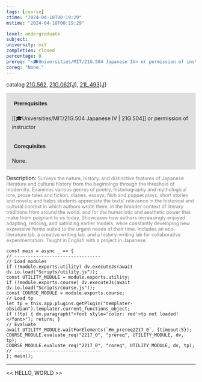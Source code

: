 ```yaml
---
tags: [course]
ctime: "2024-04-18T00:19:29"
mstime: "2024-04-18T00:19:29"

level: undergraduate
subject: 
university: mit
completion: closed
percentage: 0
prereq: "<🎓Universities/MIT/21G.504 Japanese IV> or permission of instructor"
coreq: "None."
---
```


catalog [21G.562](http://student.mit.edu/catalog/m21Gf.html#21G.562), [21G.062[J]](http://student.mit.edu/catalog/m21Ga.html#21G.062), [21L.493[J]](http://student.mit.edu/catalog/m21La.html#21L.493)

<span style="display: block; padding: 15px; background-color: rgb(100, 100, 100, 0.2);"><font id="m_prereq2217_0" style="display: block; font-family: Arial, sans-serif; font-weight: bold; padding: 5px">Prerequisites</font><br><span id="prereq2217_0">[[🎓Universities/MIT/21G.504 Japanese IV | 21G.504]] or permission of instructor</span></span>
<span style="display: block; padding: 15px; background-color: rgb(100, 100, 100, 0.2);"><font id="m_coreq2217_0" style="display: block; font-family: Arial, sans-serif; font-weight: bold; padding: 5px">Corequisites</font><br><span id="coreq2217_0">None.</span></span>

<font style="">Description:</font>
<font style="color: grey; font-size: 0.8rem;">Surveys the nature, history, and distinctive features of Japanese literature and cultural history from the beginnings through the threshold of modernity. Examines various genres of poetry, historiography and mythological lore, prose tales and fiction, diaries, essays, Noh and puppet plays, short stories and novels; and helps students appreciate the texts' relevance in the historical and cultural context in which authors wrote them, in the broader context of literary traditions from around the world, and for the humanistic and aesthetic power that make them poignant to us today. Showcases how authors increasingly enjoyed adapting, redoing, and satirizing earlier models, while constantly developing new expressive forms suited to the urgent needs of their time. Includes an eco-literature lab, a creative writing lab, and a history-writing lab for collaborative experimentation. Taught in English with a project in Japanese.</font>

```dataviewjs
const main = async _ => {
// --------------------------------
// Load modules
if (!module.exports.utility) dv.executeJs(await dv.io.load("Scripts/utility.js"));
const UTILITY_MODULE = module.exports.utility;
if (!module.exports.course) dv.executeJs(await dv.io.load("Scripts/course.js"));
const COURSE_MODULE = module.exports.course;
// Load tp
let tp = this.app.plugins.getPlugin("templater-obsidian").templater.current_functions_object;
if (!tp) { dv.paragraph("<font style='color: red'>tp not loaded!</font>"); return; }
// Evaluate
await UTILITY_MODULE.waitForElements(`#m_prereq2217_0`, {timeout:5});
COURSE_MODULE.evaluate_req("2217_0", "prereq", UTILITY_MODULE, dv, tp);
COURSE_MODULE.evaluate_req("2217_0", "coreq", UTILITY_MODULE, dv, tp);
// --------------------------------
}; main();
```

---

<< HELLO, WORLD >>
